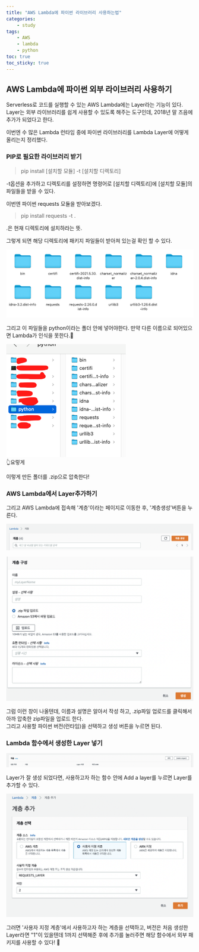 ```yaml
---
title: "AWS Lambda에 파이썬 라이브러리 사용하는법"
categories:
    - study
tags:
    - AWS
    - lambda
    - python
toc: true
toc_sticky: true
---
```


## AWS Lambda에 파이썬 외부 라이브러리 사용하기
Serverless로 코드를 실행할 수 있는 AWS Lambda에는 Layer라는 기능이 있다.  
Layer는 외부 라이브러리를 쉽게 사용할 수 있도록 해주는 도구인데, 2018년 말 즈음에 추가가 되었다고 한다.  

이번엔 수 많은 Lambda 런타임 중에 파이썬 라이브러리를 Lambda Layer에 어떻게 올리는지 정리했다.  


### PIP로 필요한 라이브러리 받기
> pip install [설치할 모듈] -t [설치할 디렉토리]

-t옵션을 추가하고 디렉토리를 설정하면 명령어로 [설치할 디렉토리]에 [설치할 모듈]의 파일들을 받을 수 있다.  

이번엔 파이썬 requests 모듈을 받아보겠다.  

> pip install requests -t .

.은 현재 디렉토리에 설치하라는 뜻.  

그렇게 되면 해당 디렉토리에 패키지 파일들이 받아져 있는걸 확인 할 수 있다.

![requests_install](./images/../../images/lambda_python_lib/install_requests.png)

그리고 이 파일들을 python이라는 폴더 안에 넣어야한다. 만약 다른 이름으로 되어있으면 Lambda가 인식을 못한다.🥲

![requests_install](./images/../../images/lambda_python_lib/install_requests_folder.png)  
👆요렇게

이렇게 만든 폴더를 .zip으로 압축한다!

### AWS Lambda에서 Layer추가하기

그리고 AWS Lambda에 접속해 '계층'이라는 페이지로 이동한 후, '계층생성'버튼을 누른다.  

![requests_install](./images/../../images/lambda_python_lib/create_layer_btn.png)


![requests_install](./images/../../images/lambda_python_lib/create_layer.png)

그럼 이런 창이 나올텐데, 이름과 설명은 알아서 작성 하고, .zip파일 업로드를 클릭해서 아까 압축한 zip파일을 업로드 한다.  
그리고 사용할 파이썬 버전(런타임)을 선택하고 생성 버튼을 누르면 된다.  


### Lambda 함수에서 생성한 Layer 넣기

![requests_install](./images/../../images/lambda_python_lib/add_layer.png)

Layer가 잘 생성 되었다면, 사용하고자 하는 함수 안에 Add a layer를 누르면 Layer를 추가할 수 있다.

![requests_install](./images/../../images/lambda_python_lib/add_requests.png)

그러면 '사용자 지정 계층'에서 사용하고자 하는 계층을 선택하고, 버전은 처음 생성한 Layer라면 "1"이 있을텐데 1까지 선택해준 후에 추가를 눌러주면 해당 함수에서 외부 패키지를 사용할 수 있다! 👏